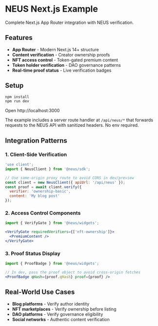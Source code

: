 # NEUS Next.js Example

Complete Next.js App Router integration with NEUS verification.

## Features

- **App Router** - Modern Next.js 14+ structure
- **Content verification** - Creator ownership proofs
- **NFT access control** - Token-gated premium content
- **Token holder verification** - DAO governance patterns
- **Real-time proof status** - Live verification badges

## Setup

```bash
npm install
npm run dev
```

Open http://localhost:3000

The example includes a server route handler at `/api/neus/*` that forwards requests to the NEUS API with sanitized headers. No env required.

## Integration Patterns

### 1. Client-Side Verification
```javascript
'use client';
import { NeusClient } from '@neus/sdk';

// Use same-origin proxy route to avoid CORS in dev/preview
const client = new NeusClient({ apiUrl: '/api/neus' });
const proof = await client.verify({
  verifier: 'ownership-basic',
  content: 'My blog post'
});
```

### 2. Access Control Components
```jsx
import { VerifyGate } from '@neus/widgets';

<VerifyGate requiredVerifiers={['nft-ownership']}>
  <PremiumContent />
</VerifyGate>
```

### 3. Proof Status Display
```jsx
import { ProofBadge } from '@neus/widgets';

// In dev, pass the proof object to avoid cross-origin fetches
<ProofBadge qHash={proof.qHash} proof={proof} />
```

## Real-World Use Cases

- **Blog platforms** - Verify author identity
- **NFT marketplaces** - Verify ownership before listing
- **DAO platforms** - Verify governance eligibility
- **Social networks** - Authentic content verification
